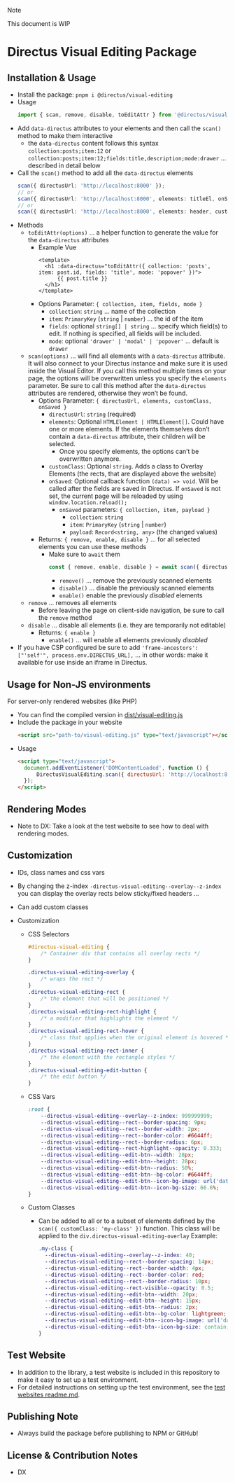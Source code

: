 > [!NOTE]  
> This document is WIP

# Directus Visual Editing Package

## Installation & Usage

- Install the package: `pnpm i @directus/visual-editing`
- Usage
  ```ts
  import { scan, remove, disable, toEditAttr } from '@directus/visual-editing';
  ```
- Add `data-directus` attributes to your elements and then call the `scan()` method to make them interactive
  - the `data-directus` content follows this syntax `collection:posts;item:12` or
    `collection:posts;item:12;fields:title,description;mode:drawer` … described in detail below
- Call the `scan()` method to add all the `data-directus` elements
  ```ts
  scan({ directusUrl: 'http://localhost:8000' });
  // or
  scan({ directusUrl: 'http://localhost:8000', elements: titleEl, onSaved: () => refresh() });
  // or
  scan({ directusUrl: 'http://localhost:8000', elements: header, customClass: 'my-class' });
  ```
- Methods
  - `toEditAttr(options)` … a helper function to generate the value for the `data-directus` attributes
    - Example Vue
      ```vue
      <template>
      	<h1 :data-directus="toEditAttr({ collection: 'posts', item: post.id, fields: 'title', mode: 'popover' })">
      		{{ post.title }}
      	</h1>
      </template>
      ```
    - Options Parameter: `{ collection, item, fields, mode }`
      - `collection`: `string` … name of the collection
      - `item`: `PrimaryKey` (`string` | `number`) … the id of the item
      - `fields`: optional `string[] | string` … specify which field(s) to edit. If nothing is specified, all fields
        will be included.
      - `mode`: optional `'drawer' | 'modal' | 'popover'` … default is `drawer`
  - `scan(options)` … will find all elements with a `data-directus` attribute. It will also connect to your Directus
    instance and make sure it is used inside the Visual Editor. If you call this method multiple times on your page, the
    options will be overwritten unless you specify the `elements` parameter. Be sure to call this method after the
    `data-directus` attributes are rendered, otherwise they won’t be found.
    - Options Parameter: `{ directusUrl, elements, customClass, onSaved }`
      - `directusUrl`: `string` (required)
      - `elements`: Optional `HTMLElement | HTMLElement[]`. Could have one or more elements. If the elements themselves
        don’t contain a `data-directus` attribute, their children will be selected.
        - Once you specify elements, the options can’t be overwritten anymore.
      - `customClass`: Optional `string`. Adds a class to Overlay Elements (the rects, that are displayed above the
        website)
      - `onSaved`: Optional callback function `(data) => void`. Will be called after the fields are saved in Directus.
        If `onSaved` is not set, the current page will be reloaded by using `window.location.reload();`
        - `onSaved` parameters: `{ collection, item, payload }`
          - `collection`: `string`
          - `item`: `PrimaryKey` (`string` | `number`)
          - `payload`: `Record<string, any>` (the changed values)
    - Returns: `{ remove, enable, disable }` … for all selected elements you can use these methods
      - Make sure to `await` them
        ```ts
        const { remove, enable, disable } = await scan({ directusUrl });
        ```
        - `remove()` … remove the previously scanned elements
        - `disable()` … disable the previously scanned elements
        - `enable()` enable the previously _disabled_ elements
  - `remove` … removes all elements
    - Before leaving the page on client-side navigation, be sure to call the `remove` method
  - `disable` … disable all elements (i.e. they are temporarily not editable)
    - Returns: `{ enable }`
      - `enable()` … will enable all elements previously _disabled_
- If you have CSP configured be sure to add `'frame-ancestors': ["'self'", process.env.DIRECTUS_URL],` … in other words:
  make it available for use inside an iframe in Directus.

## Usage for Non-JS environments

For server-only rendered websites (like PHP)

- You can find the compiled version in [dist/visual-editing.js](dist/visual-editing.js)
- Include the package in your website
  ```html
  <script src="path-to/visual-editing.js" type="text/javascript"></script>
  ```
- Usage
  ```html
  <script type="text/javascript">
  	document.addEventListener('DOMContentLoaded', function () {
  		DirectusVisualEditing.scan({ directusUrl: 'http://localhost:8000' });
  	});
  </script>
  ```

## Rendering Modes

- Note to DX: Take a look at the test website to see how to deal with rendering modes.

## Customization

- IDs, class names and css vars
- By changing the z-index `-directus-visual-editing--overlay--z-index` you can display the overlay rects below
  sticky/fixed headers …
- Can add custom classes

- Customization

  - CSS Selectors

    ```css
    #directus-visual-editing {
    	/* Container div that contains all overlay rects */
    }

    .directus-visual-editing-overlay {
    	/* wraps the rect */
    }
    .directus-visual-editing-rect {
    	/* the element that will be positioned */
    }
    .directus-visual-editing-rect-highlight {
    	/* a modifier that highlights the element */
    }
    .directus-visual-editing-rect-hover {
    	/* class that applies when the original element is hovered */
    }
    .directus-visual-editing-rect-inner {
    	/* the element with the rectangle styles */
    }
    .directus-visual-editing-edit-button {
    	/* the edit button */
    }
    ```

  - CSS Vars
    ```css
    :root {
    	--directus-visual-editing--overlay--z-index: 999999999;
    	--directus-visual-editing--rect--border-spacing: 9px;
    	--directus-visual-editing--rect--border-width: 2px;
    	--directus-visual-editing--rect--border-color: #6644ff;
    	--directus-visual-editing--rect--border-radius: 6px;
    	--directus-visual-editing--rect-highlight--opacity: 0.333;
    	--directus-visual-editing--edit-btn--width: 28px;
    	--directus-visual-editing--edit-btn--height: 28px;
    	--directus-visual-editing--edit-btn--radius: 50%;
    	--directus-visual-editing--edit-btn--bg-color: #6644ff;
    	--directus-visual-editing--edit-btn--icon-bg-image: url('data:image/svg+xml,<svg>…</svg>');
    	--directus-visual-editing--edit-btn--icon-bg-size: 66.6%;
    }
    ```
  - Custom Classes
    - Can be added to all or to a subset of elements defined by the `scan({ customClass: 'my-class' })` function. This
      class will be applied to the `div.directus-visual-editing-overlay` Example:
      ```css
      .my-class {
      	--directus-visual-editing--overlay--z-index: 40;
      	--directus-visual-editing--rect--border-spacing: 14px;
      	--directus-visual-editing--rect--border-width: 4px;
      	--directus-visual-editing--rect--border-color: red;
      	--directus-visual-editing--rect--border-radius: 10px;
      	--directus-visual-editing--rect-visible--opacity: 0.5;
      	--directus-visual-editing--edit-btn--width: 20px;
      	--directus-visual-editing--edit-btn--height: 15px;
      	--directus-visual-editing--edit-btn--radius: 2px;
      	--directus-visual-editing--edit-btn--bg-color: lightgreen;
      	--directus-visual-editing--edit-btn--icon-bg-image: url('data:image/svg+xml,<svg>…</svg>');
      	--directus-visual-editing--edit-btn--icon-bg-size: contain;
      }
      ```

## Test Website

- In addition to the library, a test website is included in this repository to make it easy to set up a test
  environment.
- For detailed instructions on setting up the test environment, see the
  [test websites readme.md](test-website/readme.md).

## Publishing Note

- Always build the package before publishing to NPM or GitHub!

## License & Contribution Notes

- DX
